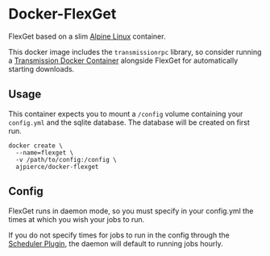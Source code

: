 # Docker-FlexGet
FlexGet based on a slim [Alpine Linux](https://alpinelinux.org/) container.

This docker image includes the `transmissionrpc` library, so consider running a
[Transmission Docker Container](https://github.com/linuxserver/docker-transmission)
alongside FlexGet for automatically starting downloads.

## Usage
This container expects you to mount a `/config` volume containing your
`config.yml` and the sqlite database. The database will be created on first run.

```
docker create \
  --name=flexget \
  -v /path/to/config:/config \
  ajpierce/docker-flexget
```

## Config
FlexGet runs in daemon mode, so you must specify in your config.yml the times at
which you wish your jobs to run.

If you do not specify times for jobs to run in the config through the [Scheduler Plugin](http://flexget.com/Plugins/Daemon/scheduler),
the daemon will default to running jobs hourly.
